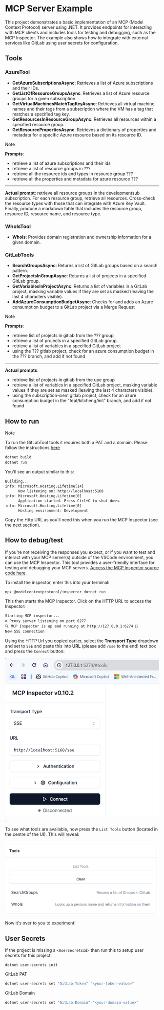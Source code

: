 # MCP Server Example

This project demonstrates a basic implementation of an MCP (Model Context Protocol) server using .NET. It provides endpoints for interacting with MCP clients and includes tools for testing and debugging, such as the MCP Inspector. The example also shows how to integrate with external services like GitLab using user secrets for configuration.

## Tools

### AzureTool

- **GetAzureSubscriptionsAsync**: Retrieves a list of Azure subscriptions and their IDs.
- **GetListOfResourceGroupsAsync**: Retrieves a list of Azure resource groups for a given subscription.
- **GetVirtualMachinesMatchTagKeyAsync**: Retrieves all virtual machine names and their tags from a subscription where the VM has a tag that matches a specified tag key.
- **GetResourcesInResourceGroupAsync**: Retrieves all resources within a specified resource group.
- **GetResourcePropertiesAsync**: Retrieves a dictionary of properties and metadata for a specific Azure resource based on its resource ID.

> [!NOTE]
> **Prompts**:
> - retrieve a list of azure subscriptions and their ids
> - retrieve a list of resource groups in ??? 
> - retrieve all the resource ids and types in resource group ???
> - retrieve all the properties and metadata for azure resource ???
> ---
> **Actual prompt**:
> retrieve all resource groups in the developmentsub subscription. For each resource group, retrieve all resources. Cross-check the resource types with those that can integrate with Azure Key Vault. Finally, produce a markdown table that includes the resource group, resource ID, resource name, and resource type.

### WhoIsTool

- **WhoIs**: Provides domain registration and ownership information for a given domain.

### GitLabTools

- **SearchGroupsAsync**: Returns a list of GitLab groups based on a search pattern.
- **GetProjectsInGroupAsync**: Returns a list of projects in a specified GitLab group.
- **GetVariablesInProjectAsync**: Returns a list of variables in a GitLab project, masking variable values if they are set as masked (leaving the last 4 characters visible).
- **AddAzureConsumptionBudgetAsync**: Checks for and adds an Azure consumption budget to a GitLab project via a Merge Request

> [!NOTE]
> **Prompts**:
> - retrieve list of projects in gitlab from the ??? group
> - retrieve a list of projects in a specified GitLab group.
> - retrieve a list of variables in a specified GitLab project
> - using the ??? gitlab project, check for an azure consumption budget in the ??? branch, and add if not found
> ---
> **Actual prompts**:
> - retrieve list of projects in gitlab from the upe group
> - retrieve a list of variables in a specified GitLab project, masking variable values if they are set as masked (leaving the last 4 characters visible).
> - using the subscription-siem gitlab project, check for an azure consumption budget in the "feat/kitcheng/init" branch, and add if not found


## How to run

>[!NOTE]
> To run the GitLabTool tools it requires both a PAT and a domain. Please follow the instructions [here](#user-secrets)

```bash
dotnet build
dotnet run
```

You'll see an output similar to this:

```
Building...
info: Microsoft.Hosting.Lifetime[14]
      Now listening on: http://localhost:5168
info: Microsoft.Hosting.Lifetime[0]
      Application started. Press Ctrl+C to shut down.
info: Microsoft.Hosting.Lifetime[0]
      Hosting environment: Development
```

Copy the Http URL as you'll need this when you run the MCP Inspector (see the next section).


## How to debug/test

If you're not receiving the responses you expect, or if you want to test and interact with your MCP server(s) outside of the VSCode environment, you can use the MCP Inspector. This tool provides a user-friendly interface for testing and debugging your MCP servers. [Access the MCP Inspector source code here](https://github.com/modelcontextprotocol/inspector).

To install the inspector, enter this into your terminal:

```bash
npx @modelcontextprotocol/inspector dotnet run
```

This then starts the MCP Inspector.  Click on the HTTP URL to access the Inspector:

```bash
Starting MCP inspector...
⚙️ Proxy server listening on port 6277
🔍 MCP Inspector is up and running at http://127.0.0.1:6274 🚀
New SSE connection
```

Using the HTTP Url you copied earlier, select the **Transport Type** dropdown and set to `SSE` and paste this into **URL** (please add `/sse` to the end) text box and press the `Connect` button:

![alt text](images/readme-sse-url.png).

To see what tools are available, now press the `List Tools` button (located in the centre of the UI). This will reveal:

![alt text](images/readme-list-tools.png)

Now it's over to you to experiment!

## User Secrets

If the project is missing a `<UserSecretsId>` then run this to setup user secrets for this project:

```
dotnet user-secrets init
```

GitLab PAT

```bash
dotnet user-secrets set "GitLab:Token" "<your-token-value>"
```

GitLab Domain

```bash
dotnet user-secrets set "GitLab:Domain" "<your-domain-value>"
```



